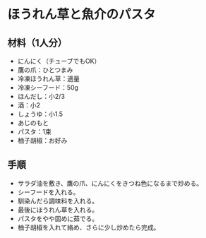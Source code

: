 # ほうれん草と魚介のパスタ


## 材料（1人分）
- にんにく（チューブでもOK）
- 鷹の爪：ひとつまみ
- 冷凍ほうれん草：適量
- 冷凍シーフード：50g
- ほんだし：小2/3
- 酒：小2
- しょうゆ：小1.5
- あじのもと
- パスタ：1束
- 柚子胡椒：お好み


## 手順
- サラダ油を敷き、鷹の爪、にんにくをきつね色になるまで炒める。
- シーフードを入れる。
- 馴染んだら調味料を入れる。
- 最後にほうれん草を入れる。
- パスタをやや固めに茹でる。
- 柚子胡椒を入れて絡め、さらに少し炒めたら完成。
